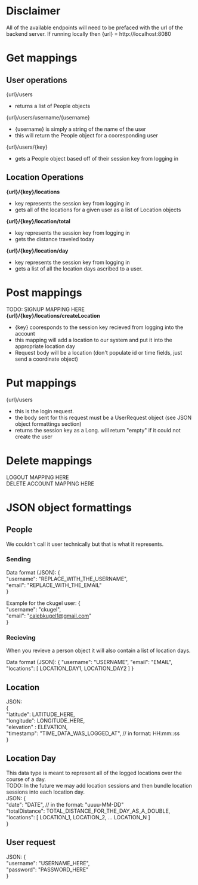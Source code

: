 # Disclaimer
All of the available endpoints will need to be prefaced with the url of the backend server.
If running locally then {url} = http://localhost:8080

# Get mappings
## User operations
{url}/users
 
 -  returns a list of People objects

{url}/users/username/{username}
 - {username} is simply a string of the name of the user
 - this will return the People object for a cooresponding user

{url}/users/{key}
 - gets a People object based off of their session key from logging in

## Location Operations
**{url}/{key}/locations**
 - key represents the session key from logging in
 - gets all of the locations for a given user as a list of Location objects

**{url}/{key}/location/total**
 - key represents the session key from logging in
 - gets the distance traveled today

**{url}/{key}/location/day**
 - key represents the session key from logging in
 - gets a list of all the location days ascribed to a user. 

# Post mappings
TODO: SIGNUP MAPPING HERE \
**{url}/{key}/locations/createLocation**
 - {key} cooresponds to the session key recieved from logging into the account
 - this mapping will add a location to our system and put it into the appropriate location day
 - Request body will be a location (don't populate id or time fields, just send a coordinate object)

# Put mappings
{url}/users
 - this is the login request.
 - the body sent for this request must be a UserRequest object (see JSON object formattings section)
 - returns the session key as a Long. will return "empty" if it could not create the user

# Delete mappings
LOGOUT MAPPING HERE \
DELETE ACCOUNT MAPPING HERE


# JSON object formattings
## People
We couldn't call it user technically but that is what it represents. 

### Sending
Data format (JSON): 
{ \
    "username": "REPLACE_WITH_THE_USERNAME", \
    "email": "REPLACE_WITH_THE_EMAIL" \
}

Example for the ckugel user:
{ \
    "username": "ckugel", \
    "email": "calebkugel1@gmail.com" \
}

### Recieving
When you revieve a person object it will also contain a list of location days.

Data format (JSON):
{
    "username": "USERNAME",
    "email": "EMAIL",
    "locations": [ LOCATION_DAY1, LOCATION_DAY2 ]
}


## Location
JSON: \
{ \
    "latitude": LATITUDE_HERE, \
    "longitude": LONGITUDE_HERE, \
    "elevation" : ELEVATION,\
    "timestamp": "TIME_DATA_WAS_LOGGED_AT", // in format: HH:mm::ss \
}


## Location Day
This data type is meant to represent all of the logged locations over the course of a day. \
TODO: In the future we may add location sessions and then bundle location sessions into each location day. \
JSON:
{ \
    "date": "DATE", // in the format: "uuuu-MM-DD" \
    "totalDistance": TOTAL_DISTANCE_FOR_THE_DAY_AS_A_DOUBLE, \
    "locations": [ LOCATION_1, LOCATION_2, ... LOCATION_N ] \
}


## User request
JSON: 
{ \
    "username": "USERNAME_HERE", \
    "password": "PASSWORD_HERE" \
}


